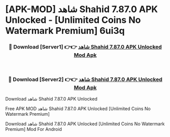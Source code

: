 # [APK-MOD] شاهد Shahid 7.87.0 APK Unlocked - [Unlimited Coins No Watermark Premium] 6ui3q



<div align="center">
<h3>🔴 Download [Server1] 👉👉 <a href="https://momento.my/?title=شاهد_Shahid_7.87.0_APK_Unlocked">شاهد Shahid 7.87.0 APK Unlocked Mod Apk</a></h3><br>

<h3>🔴 Download [Server2] 👉👉 <a href="https://momento.my/?title=شاهد_Shahid_7.87.0_APK_Unlocked">شاهد Shahid 7.87.0 APK Unlocked Mod Apk</a></h3>
</div>



Download شاهد Shahid 7.87.0 APK Unlocked 

Free APK MOD شاهد Shahid 7.87.0 APK Unlocked [Unlimited Coins No Watermark Premium]

Download شاهد Shahid 7.87.0 APK Unlocked [Unlimited Coins No Watermark Premium] Mod For Android
